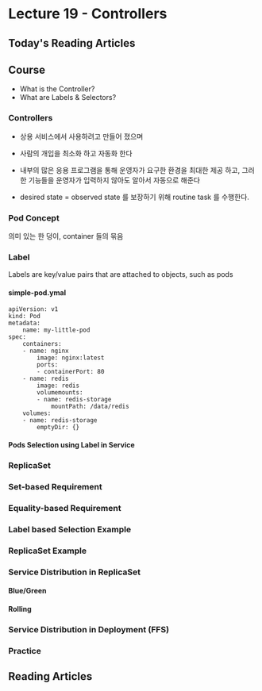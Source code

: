 # Lecture 19 - Controllers

## Today's Reading Articles

## Course
- What is the Controller?
- What are Labels & Selectors?

### Controllers
- 상용 서비스에서 사용하려고 만들어 졌으며
- 사람의 개입을 최소화 하고 자동화 한다
- 내부의 많은 응용 프로그램을 통해 운영자가 요구한 환경을 최대한 제공 하고,
그러한 기능들을 운영자가 입력하지 않아도 알아서 자동으로 해준다

- desired state = observed state 를 보장하기 위해 routine task 를 수행한다.

### Pod Concept
의미 있는 한 덩이, container 들의 묶음

### Label
Labels are key/value pairs that are attached to objects, such as pods
#### simple-pod.ymal
``` 
apiVersion: v1
kind: Pod
metadata:
    name: my-little-pod
spec:
    containers:
    - name: nginx
        image: nginx:latest
        ports:
        - containerPort: 80
    - name: redis
        image: redis
        volumemounts:
        - name: redis-storage
            mountPath: /data/redis
    volumes:
    - name: redis-storage
        emptyDir: {}
```

#### Pods Selection using Label in Service

### ReplicaSet

### Set-based Requirement
### Equality-based Requirement

### Label based Selection Example
### ReplicaSet Example

### Service Distribution in ReplicaSet
#### Blue/Green
#### Rolling

### Service Distribution in Deployment (FFS)

### Practice

## Reading Articles

